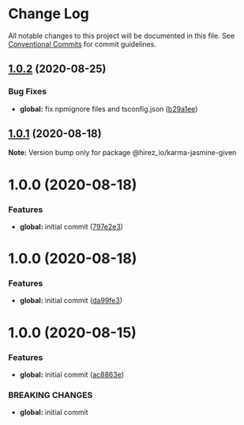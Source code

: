 # Change Log

All notable changes to this project will be documented in this file.
See [Conventional Commits](https://conventionalcommits.org) for commit guidelines.

## [1.0.2](https://github.com/hirezio/given/compare/@hirez_io/karma-jasmine-given@1.0.1...@hirez_io/karma-jasmine-given@1.0.2) (2020-08-25)


### Bug Fixes

* **global:** fix npmignore files and tsconfig.json ([b29a1ee](https://github.com/hirezio/given/commit/b29a1eeaa5739f93f4d5120477f7bcd23a60a121))





## [1.0.1](https://github.com/hirezio/given/compare/@hirez_io/karma-jasmine-given@1.0.0...@hirez_io/karma-jasmine-given@1.0.1) (2020-08-18)

**Note:** Version bump only for package @hirez_io/karma-jasmine-given





# 1.0.0 (2020-08-18)

### Features

- **global:** initial commit ([797e2e3](https://github.com/hirezio/given/commit/797e2e373e23bfeeeaa669921aa7c047f6ee8d9c))

# 1.0.0 (2020-08-18)

### Features

- **global:** initial commit ([da99fe3](https://github.com/hirezio/given/commit/da99fe30c4021cd6534692d33555b2165970351e))

# 1.0.0 (2020-08-15)

### Features

- **global:** initial commit ([ac8863e](https://github.com/hirezio/given/commit/ac8863e91f8fc10f7437a9afa5a05c5dfd19fd74))

### BREAKING CHANGES

- **global:** initial commit
